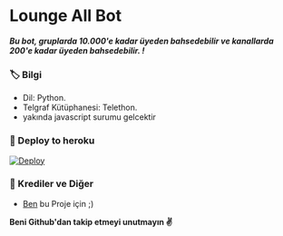 # Lounge All Bot
_**Bu bot, gruplarda 10.000'e kadar üyeden bahsedebilir ve kanallarda 200'e kadar üyeden bahsedebilir. !**_

### 🏷 Bilgi
- Dil: Python.
- Telgraf Kütüphanesi: Telethon.
- yakında javascript surumu gelcektir

### 🚀 Deploy to heroku
[![Deploy](https://www.herokucdn.com/deploy/button.svg)](https://heroku.com/deploy?template=https://github.com/Xuytaparsan/hozu)

### 🎯 Krediler ve Diğer
- [Ben](https://github.com/bodrumlubebek) bu Proje için ;)

**Beni Github'dan takip etmeyi unutmayın ✌️**
